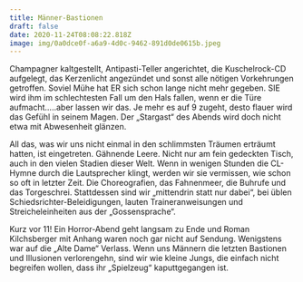 ```yaml
---
title: Männer-Bastionen
draft: false
date: 2020-11-24T08:08:22.818Z
image: img/0a0dce0f-a6a9-4d0c-9462-891d0de0615b.jpeg
---
```

Champagner kaltgestellt, Antipasti-Teller angerichtet, die Kuschelrock-CD aufgelegt, das Kerzenlicht angezündet und sonst alle nötigen Vorkehrungen getroffen. Soviel Mühe hat ER sich schon lange nicht mehr gegeben. SIE wird ihm im schlechtesten Fall um den Hals fallen, wenn er die Türe aufmacht.....aber lassen wir das. Je mehr es auf 9 zugeht, desto flauer wird das Gefühl in seinem Magen. Der „Stargast“ des Abends wird doch nicht etwa mit Abwesenheit glänzen.

All das, was wir uns nicht einmal in den schlimmsten Träumen erträumt hatten, ist eingetreten. Gähnende Leere. Nicht nur am fein gedeckten Tisch, auch in den vielen Stadien dieser Welt. Wenn in wenigen Stunden die CL-Hymne durch die Lautsprecher klingt, werden wir sie vermissen, wie schon so oft in letzter Zeit. Die Choreografien, das Fahnenmeer, die Buhrufe und das Torgeschrei. Stattdessen sind wir „mittendrin statt nur dabei“, bei üblen Schiedsrichter-Beleidigungen, lauten Traineranweisungen und Streicheleinheiten aus der „Gossensprache“.

Kurz vor 11! Ein Horror-Abend geht langsam zu Ende und Roman Kilchsberger mit Anhang waren noch gar nicht auf Sendung. Wenigstens war auf die „Alte Dame“  Verlass. Wenn uns Männern die letzten Bastionen und Illusionen verlorengehn, sind wir wie kleine Jungs, die einfach nicht begreifen wollen, dass ihr „Spielzeug“ kaputtgegangen ist.